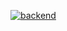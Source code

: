 [![backend](https://github.com/Yutan0423/node-github-actions/actions/workflows/backend.yml/badge.svg)](https://github.com/Yutan0423/node-github-actions/actions/workflows/backend.yml)